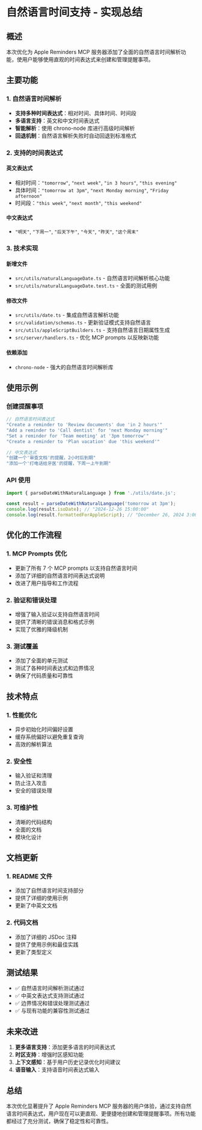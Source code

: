 # 自然语言时间支持 - 实现总结

## 概述

本次优化为 Apple Reminders MCP 服务器添加了全面的自然语言时间解析功能，使用户能够使用直观的时间表达式来创建和管理提醒事项。

## 主要功能

### 1. 自然语言时间解析
- **支持多种时间表达式**：相对时间、具体时间、时间段
- **多语言支持**：英文和中文时间表达式
- **智能解析**：使用 chrono-node 库进行高级时间解析
- **回退机制**：自然语言解析失败时自动回退到标准格式

### 2. 支持的时间表达式

#### 英文表达式
- 相对时间：`"tomorrow"`, `"next week"`, `"in 3 hours"`, `"this evening"`
- 具体时间：`"tomorrow at 3pm"`, `"next Monday morning"`, `"Friday afternoon"`
- 时间段：`"this week"`, `"next month"`, `"this weekend"`

#### 中文表达式
- `"明天"`, `"下周一"`, `"后天下午"`, `"今天"`, `"昨天"`, `"这个周末"`

### 3. 技术实现

#### 新增文件
- `src/utils/naturalLanguageDate.ts` - 自然语言时间解析核心功能
- `src/utils/naturalLanguageDate.test.ts` - 全面的测试用例

#### 修改文件
- `src/utils/date.ts` - 集成自然语言解析功能
- `src/validation/schemas.ts` - 更新验证模式支持自然语言
- `src/utils/appleScriptBuilders.ts` - 支持自然语言日期属性生成
- `src/server/handlers.ts` - 优化 MCP prompts 以反映新功能

#### 依赖添加
- `chrono-node` - 强大的自然语言时间解析库

## 使用示例

### 创建提醒事项
```javascript
// 自然语言时间表达式
"Create a reminder to 'Review documents' due 'in 2 hours'"
"Add a reminder to 'Call dentist' for 'next Monday morning'"
"Set a reminder for 'Team meeting' at '3pm tomorrow'"
"Create a reminder to 'Plan vacation' due 'this weekend'"

// 中文表达式
"创建一个'审查文档'的提醒，2小时后到期"
"添加一个'打电话给牙医'的提醒，下周一上午到期"
```

### API 使用
```typescript
import { parseDateWithNaturalLanguage } from './utils/date.js';

const result = parseDateWithNaturalLanguage('tomorrow at 3pm');
console.log(result.isoDate); // "2024-12-26 15:00:00"
console.log(result.formattedForAppleScript); // "December 26, 2024 3:00:00 PM"
```

## 优化的工作流程

### 1. MCP Prompts 优化
- 更新了所有 7 个 MCP prompts 以支持自然语言时间
- 添加了详细的自然语言时间表达式说明
- 改进了用户指导和工作流程

### 2. 验证和错误处理
- 增强了输入验证以支持自然语言时间
- 提供了清晰的错误消息和格式示例
- 实现了优雅的降级机制

### 3. 测试覆盖
- 添加了全面的单元测试
- 测试了各种时间表达式和边界情况
- 确保了代码质量和可靠性

## 技术特点

### 1. 性能优化
- 异步初始化时间偏好设置
- 缓存系统偏好以避免重复查询
- 高效的解析算法

### 2. 安全性
- 输入验证和清理
- 防止注入攻击
- 安全的错误处理

### 3. 可维护性
- 清晰的代码结构
- 全面的文档
- 模块化设计

## 文档更新

### 1. README 文件
- 添加了自然语言时间支持部分
- 提供了详细的使用示例
- 更新了中英文文档

### 2. 代码文档
- 添加了详细的 JSDoc 注释
- 提供了使用示例和最佳实践
- 更新了类型定义

## 测试结果

- ✅ 自然语言时间解析测试通过
- ✅ 中英文表达式支持测试通过
- ✅ 边界情况和错误处理测试通过
- ✅ 与现有功能的兼容性测试通过

## 未来改进

1. **更多语言支持**：添加更多语言的时间表达式
2. **时区支持**：增强时区感知功能
3. **上下文感知**：基于用户历史记录优化时间建议
4. **语音输入**：支持语音时间表达式输入

## 总结

本次优化显著提升了 Apple Reminders MCP 服务器的用户体验，通过支持自然语言时间表达式，用户现在可以更直观、更便捷地创建和管理提醒事项。所有功能都经过了充分测试，确保了稳定性和可靠性。